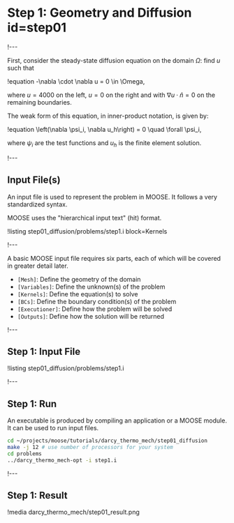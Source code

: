 # Step 1: Geometry and Diffusion id=step01

!---

First, consider the steady-state diffusion equation on the domain $\Omega$: find $u$ such that

!equation
-\nabla \cdot \nabla u = 0 \in \Omega,

where $u = 4000$ on the left, $u = 0$ on the right and with
$\nabla u \cdot \hat{n} = 0$ on the remaining boundaries.

The weak form of this equation, in inner-product notation, is given by:

!equation
\left(\nabla \psi_i, \nabla u_h\right) = 0 \quad \forall \psi_i,

where $\psi_i$ are the test functions and $u_h$ is the finite element solution.

!---

## Input File(s)

An input file is used to represent the problem in MOOSE. It follows a very standardized
syntax.

MOOSE uses the "hierarchical input text" (hit) format.

!listing step01_diffusion/problems/step1.i block=Kernels

!---

A basic MOOSE input file requires six parts, each of which will be covered in greater detail later.

- `[Mesh]`: Define the geometry of the domain
- `[Variables]`: Define the unknown(s) of the problem
- `[Kernels]`: Define the equation(s) to solve
- `[BCs]`: Define the boundary condition(s) of the problem
- `[Executioner]`: Define how the problem will be solved
- `[Outputs]`: Define how the solution will be returned

!---

## Step 1: Input File

!listing step01_diffusion/problems/step1.i

!---

## Step 1: Run

An executable is produced by compiling an application or a MOOSE module. It can be used
to run input files.

```bash
cd ~/projects/moose/tutorials/darcy_thermo_mech/step01_diffusion
make -j 12 # use number of processors for your system
cd problems
../darcy_thermo_mech-opt -i step1.i
```

!---

## Step 1: Result

!media darcy_thermo_mech/step01_result.png
